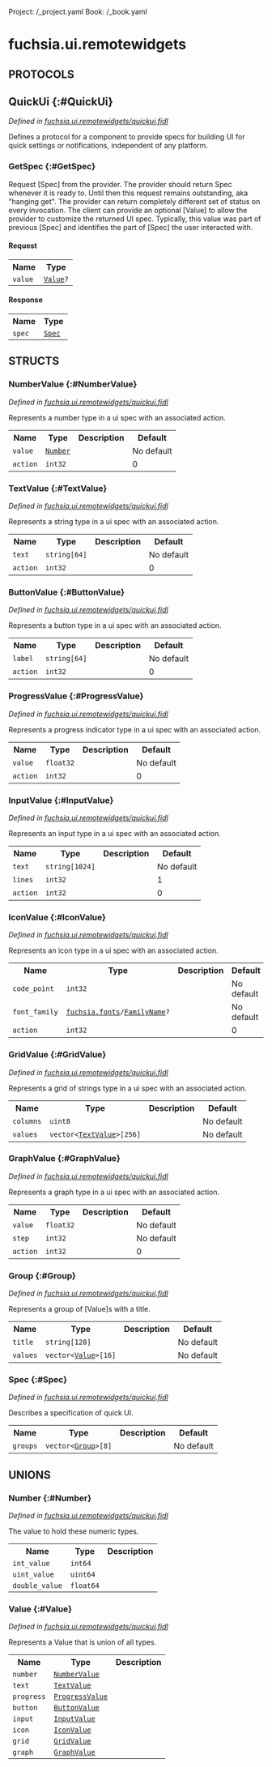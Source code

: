 Project: /_project.yaml
Book: /_book.yaml

# fuchsia.ui.remotewidgets


## **PROTOCOLS**

## QuickUi {:#QuickUi}
*Defined in [fuchsia.ui.remotewidgets/quickui.fidl](https://fuchsia.googlesource.com/fuchsia/+/master/sdk/fidl/fuchsia.ui.remotewidgets/quickui.fidl#100)*

 Defines a protocol for a component to provide specs for building UI for
 quick settings or notifications, independent of any platform.

### GetSpec {:#GetSpec}

 Request [Spec] from the provider. The provider should return Spec
 whenever it is ready to. Until then this request remains outstanding,
 aka "hanging get". The provider can return completely different set of
 status on every invocation. The client can provide an optional [Value]
 to allow the provider to customize the returned UI spec. Typically,
 this value was part of previous [Spec] and identifies the part of
 [Spec] the user interacted with.

#### Request
<table>
    <tr><th>Name</th><th>Type</th></tr>
    <tr>
            <td><code>value</code></td>
            <td>
                <code><a class='link' href='#Value'>Value</a>?</code>
            </td>
        </tr></table>


#### Response
<table>
    <tr><th>Name</th><th>Type</th></tr>
    <tr>
            <td><code>spec</code></td>
            <td>
                <code><a class='link' href='#Spec'>Spec</a></code>
            </td>
        </tr></table>



## **STRUCTS**

### NumberValue {:#NumberValue}
*Defined in [fuchsia.ui.remotewidgets/quickui.fidl](https://fuchsia.googlesource.com/fuchsia/+/master/sdk/fidl/fuchsia.ui.remotewidgets/quickui.fidl#17)*



 Represents a number type in a ui spec with an associated action.


<table>
    <tr><th>Name</th><th>Type</th><th>Description</th><th>Default</th></tr><tr>
            <td><code>value</code></td>
            <td>
                <code><a class='link' href='#Number'>Number</a></code>
            </td>
            <td></td>
            <td>No default</td>
        </tr><tr>
            <td><code>action</code></td>
            <td>
                <code>int32</code>
            </td>
            <td></td>
            <td>0</td>
        </tr>
</table>

### TextValue {:#TextValue}
*Defined in [fuchsia.ui.remotewidgets/quickui.fidl](https://fuchsia.googlesource.com/fuchsia/+/master/sdk/fidl/fuchsia.ui.remotewidgets/quickui.fidl#23)*



 Represents a string type in a ui spec with an associated action.


<table>
    <tr><th>Name</th><th>Type</th><th>Description</th><th>Default</th></tr><tr>
            <td><code>text</code></td>
            <td>
                <code>string[64]</code>
            </td>
            <td></td>
            <td>No default</td>
        </tr><tr>
            <td><code>action</code></td>
            <td>
                <code>int32</code>
            </td>
            <td></td>
            <td>0</td>
        </tr>
</table>

### ButtonValue {:#ButtonValue}
*Defined in [fuchsia.ui.remotewidgets/quickui.fidl](https://fuchsia.googlesource.com/fuchsia/+/master/sdk/fidl/fuchsia.ui.remotewidgets/quickui.fidl#29)*



 Represents a button type in a ui spec with an associated action.


<table>
    <tr><th>Name</th><th>Type</th><th>Description</th><th>Default</th></tr><tr>
            <td><code>label</code></td>
            <td>
                <code>string[64]</code>
            </td>
            <td></td>
            <td>No default</td>
        </tr><tr>
            <td><code>action</code></td>
            <td>
                <code>int32</code>
            </td>
            <td></td>
            <td>0</td>
        </tr>
</table>

### ProgressValue {:#ProgressValue}
*Defined in [fuchsia.ui.remotewidgets/quickui.fidl](https://fuchsia.googlesource.com/fuchsia/+/master/sdk/fidl/fuchsia.ui.remotewidgets/quickui.fidl#35)*



 Represents a progress indicator type in a ui spec with an associated action.


<table>
    <tr><th>Name</th><th>Type</th><th>Description</th><th>Default</th></tr><tr>
            <td><code>value</code></td>
            <td>
                <code>float32</code>
            </td>
            <td></td>
            <td>No default</td>
        </tr><tr>
            <td><code>action</code></td>
            <td>
                <code>int32</code>
            </td>
            <td></td>
            <td>0</td>
        </tr>
</table>

### InputValue {:#InputValue}
*Defined in [fuchsia.ui.remotewidgets/quickui.fidl](https://fuchsia.googlesource.com/fuchsia/+/master/sdk/fidl/fuchsia.ui.remotewidgets/quickui.fidl#42)*



 Represents an input type in a ui spec with an associated action.


<table>
    <tr><th>Name</th><th>Type</th><th>Description</th><th>Default</th></tr><tr>
            <td><code>text</code></td>
            <td>
                <code>string[1024]</code>
            </td>
            <td></td>
            <td>No default</td>
        </tr><tr>
            <td><code>lines</code></td>
            <td>
                <code>int32</code>
            </td>
            <td></td>
            <td>1</td>
        </tr><tr>
            <td><code>action</code></td>
            <td>
                <code>int32</code>
            </td>
            <td></td>
            <td>0</td>
        </tr>
</table>

### IconValue {:#IconValue}
*Defined in [fuchsia.ui.remotewidgets/quickui.fidl](https://fuchsia.googlesource.com/fuchsia/+/master/sdk/fidl/fuchsia.ui.remotewidgets/quickui.fidl#50)*



 Represents an icon type in a ui spec with an associated action.


<table>
    <tr><th>Name</th><th>Type</th><th>Description</th><th>Default</th></tr><tr>
            <td><code>code_point</code></td>
            <td>
                <code>int32</code>
            </td>
            <td></td>
            <td>No default</td>
        </tr><tr>
            <td><code>font_family</code></td>
            <td>
                <code><a class='link' href='../fuchsia.fonts/index.html'>fuchsia.fonts</a>/<a class='link' href='../fuchsia.fonts/index.html#FamilyName'>FamilyName</a>?</code>
            </td>
            <td></td>
            <td>No default</td>
        </tr><tr>
            <td><code>action</code></td>
            <td>
                <code>int32</code>
            </td>
            <td></td>
            <td>0</td>
        </tr>
</table>

### GridValue {:#GridValue}
*Defined in [fuchsia.ui.remotewidgets/quickui.fidl](https://fuchsia.googlesource.com/fuchsia/+/master/sdk/fidl/fuchsia.ui.remotewidgets/quickui.fidl#57)*



 Represents a grid of strings type in a ui spec with an associated action.


<table>
    <tr><th>Name</th><th>Type</th><th>Description</th><th>Default</th></tr><tr>
            <td><code>columns</code></td>
            <td>
                <code>uint8</code>
            </td>
            <td></td>
            <td>No default</td>
        </tr><tr>
            <td><code>values</code></td>
            <td>
                <code>vector&lt;<a class='link' href='#TextValue'>TextValue</a>&gt;[256]</code>
            </td>
            <td></td>
            <td>No default</td>
        </tr>
</table>

### GraphValue {:#GraphValue}
*Defined in [fuchsia.ui.remotewidgets/quickui.fidl](https://fuchsia.googlesource.com/fuchsia/+/master/sdk/fidl/fuchsia.ui.remotewidgets/quickui.fidl#63)*



 Represents a graph type in a ui spec with an associated action.


<table>
    <tr><th>Name</th><th>Type</th><th>Description</th><th>Default</th></tr><tr>
            <td><code>value</code></td>
            <td>
                <code>float32</code>
            </td>
            <td></td>
            <td>No default</td>
        </tr><tr>
            <td><code>step</code></td>
            <td>
                <code>int32</code>
            </td>
            <td></td>
            <td>No default</td>
        </tr><tr>
            <td><code>action</code></td>
            <td>
                <code>int32</code>
            </td>
            <td></td>
            <td>0</td>
        </tr>
</table>

### Group {:#Group}
*Defined in [fuchsia.ui.remotewidgets/quickui.fidl](https://fuchsia.googlesource.com/fuchsia/+/master/sdk/fidl/fuchsia.ui.remotewidgets/quickui.fidl#84)*



 Represents a group of [Value]s with a title.


<table>
    <tr><th>Name</th><th>Type</th><th>Description</th><th>Default</th></tr><tr>
            <td><code>title</code></td>
            <td>
                <code>string[128]</code>
            </td>
            <td></td>
            <td>No default</td>
        </tr><tr>
            <td><code>values</code></td>
            <td>
                <code>vector&lt;<a class='link' href='#Value'>Value</a>&gt;[16]</code>
            </td>
            <td></td>
            <td>No default</td>
        </tr>
</table>

### Spec {:#Spec}
*Defined in [fuchsia.ui.remotewidgets/quickui.fidl](https://fuchsia.googlesource.com/fuchsia/+/master/sdk/fidl/fuchsia.ui.remotewidgets/quickui.fidl#92)*



 Describes a specification of quick UI.


<table>
    <tr><th>Name</th><th>Type</th><th>Description</th><th>Default</th></tr><tr>
            <td><code>groups</code></td>
            <td>
                <code>vector&lt;<a class='link' href='#Group'>Group</a>&gt;[8]</code>
            </td>
            <td></td>
            <td>No default</td>
        </tr>
</table>







## **UNIONS**

### Number {:#Number}
*Defined in [fuchsia.ui.remotewidgets/quickui.fidl](https://fuchsia.googlesource.com/fuchsia/+/master/sdk/fidl/fuchsia.ui.remotewidgets/quickui.fidl#10)*

 The value to hold these numeric types.

<table>
    <tr><th>Name</th><th>Type</th><th>Description</th></tr><tr>
            <td><code>int_value</code></td>
            <td>
                <code>int64</code>
            </td>
            <td></td>
        </tr><tr>
            <td><code>uint_value</code></td>
            <td>
                <code>uint64</code>
            </td>
            <td></td>
        </tr><tr>
            <td><code>double_value</code></td>
            <td>
                <code>float64</code>
            </td>
            <td></td>
        </tr></table>

### Value {:#Value}
*Defined in [fuchsia.ui.remotewidgets/quickui.fidl](https://fuchsia.googlesource.com/fuchsia/+/master/sdk/fidl/fuchsia.ui.remotewidgets/quickui.fidl#72)*

 Represents a Value that is union of all types.

<table>
    <tr><th>Name</th><th>Type</th><th>Description</th></tr><tr>
            <td><code>number</code></td>
            <td>
                <code><a class='link' href='#NumberValue'>NumberValue</a></code>
            </td>
            <td></td>
        </tr><tr>
            <td><code>text</code></td>
            <td>
                <code><a class='link' href='#TextValue'>TextValue</a></code>
            </td>
            <td></td>
        </tr><tr>
            <td><code>progress</code></td>
            <td>
                <code><a class='link' href='#ProgressValue'>ProgressValue</a></code>
            </td>
            <td></td>
        </tr><tr>
            <td><code>button</code></td>
            <td>
                <code><a class='link' href='#ButtonValue'>ButtonValue</a></code>
            </td>
            <td></td>
        </tr><tr>
            <td><code>input</code></td>
            <td>
                <code><a class='link' href='#InputValue'>InputValue</a></code>
            </td>
            <td></td>
        </tr><tr>
            <td><code>icon</code></td>
            <td>
                <code><a class='link' href='#IconValue'>IconValue</a></code>
            </td>
            <td></td>
        </tr><tr>
            <td><code>grid</code></td>
            <td>
                <code><a class='link' href='#GridValue'>GridValue</a></code>
            </td>
            <td></td>
        </tr><tr>
            <td><code>graph</code></td>
            <td>
                <code><a class='link' href='#GraphValue'>GraphValue</a></code>
            </td>
            <td></td>
        </tr></table>







